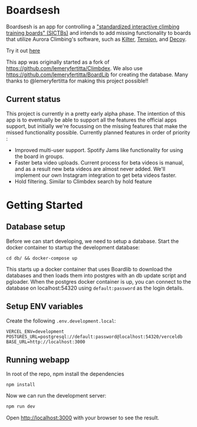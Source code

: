 # Boardsesh

Boardsesh is an app for controlling a ["standardized interactive climbing training boards" (SICTBs)](https://gearjunkie.com/climbing/kilter-moon-grasshopper-more-interactive-climbing-training-boards-explained) and intends to add missing functionality to boards that utilize Aurora Climbing's software, such as [Kilter](https://settercloset.com/pages/the-kilter-board), 
[Tension](https://tensionclimbing.com/product/tension-board-sets/), and [Decoy](https://decoy-holds.com/pages/decoy-board).

Try it out [here](https://www.boardsesh.com/)

This app was originally started as a fork of https://github.com/lemeryfertitta/Climbdex.
We also use https://github.com/lemeryfertitta/BoardLib for creating the database.
Many thanks to @lemeryfertitta for making this project possible!! 

## Current status

This project is currently in a pretty early alpha phase. 
The intention of this app is to eventually be able to support all the features the official apps
support, but initially we're focussing on the missing features that make the missed functionality possible.
Currently planned features in order of priority :
* Improved multi-user support. Spotify Jams like functionality for using the board in groups.
* Faster beta video uploads. Current process for beta videos is manual, and as a result new beta videos are almost never added. We'll implement our own Instagram integration to get beta videos faster.
* Hold filtering. Similar to Climbdex search by hold feature

# Getting Started

## Database setup
Before we can start developing, we need to setup a database. Start the docker container to startup the development database:

```
cd db/ && docker-compose up
```

This starts up a docker container that uses Boardlib to download the databases and then loads them into postgres with an db update script and pgloader. When the postgres docker container is up, 
you can connect to the database on localhost:54320 using `default:password` as the login details.

## Setup ENV variables

Create the following `.env.development.local`:

```
VERCEL_ENV=development
POSTGRES_URL=postgresql://default:password@localhost:54320/verceldb
BASE_URL=http://localhost:3000
```

## Running webapp

In root of the repo, npm install the dependencies
```
npm install
```


Now we can run the development server:

```bash
npm run dev
```

Open [http://localhost:3000](http://localhost:3000) with your browser to see the result.
